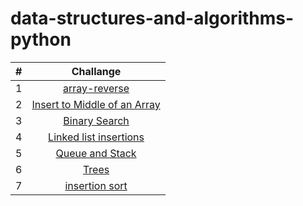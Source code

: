 # data-structures-and-algorithms-python

| # | Challange |
| :---: | :----------: |
| 1 | [array-reverse](python/arrayReverse.md)|
| 2 | [Insert to Middle of an Array](python/array-insert-shift.md)|
| 3 | [Binary Search](python/array-binary-search.md)|
| 4 | [Linked list insertions](python/New-Implementation/README.md)|
| 5 | [Queue and Stack](python/stack-and-queue/README.md)|
| 6 | [Trees](python/trees/README.md)|
| 7 | [insertion sort](python/insertion-sort/README.md)|

